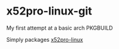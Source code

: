 x52pro-linux-git
=====

My first attempt at a basic arch PKGBUILD

Simply packages [x52pro-linux](https://github.com/nirenjan/x52pro-linux)

